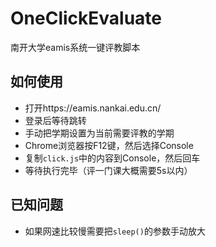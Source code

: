 # OneClickEvaluate
南开大学eamis系统一键评教脚本

## 如何使用

- 打开https://eamis.nankai.edu.cn/
- 登录后等待跳转
- 手动把学期设置为当前需要评教的学期
- Chrome浏览器按F12键，然后选择Console
- 复制`click.js`中的内容到Console，然后回车
- 等待执行完毕（评一门课大概需要5s以内）

## 已知问题

- 如果网速比较慢需要把`sleep()`的参数手动放大
